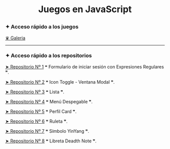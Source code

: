 # <p align="center">Juegos en JavaScript</p>
<p align="center">
 </p>

### ✦ Acceso rápido a los juegos
[♛ Galeria](https://zkc-gallery.netlify.app/)

---

### ✦ Acceso rápido a los repositorios
[➤ Repositorio Nº 1](https://github.com/Zekcron12/Gallery-1-Form)    ❝ Formulario de iniciar sesión con Expresiones Regulares ❞.

[➤ Repositorio Nº 2](https://github.com/Zekcron12/Gallery-2-IconToggle)    ❝ Icon Toggle - Ventana Modal ❞.

[➤ Repositorio Nº 3](https://github.com/Zekcron12/Gallery-3-Lista)    ❝ Lista ❞.

[➤ Repositorio Nº 4](https://github.com/Zekcron12/Gallery-4-Menu)    ❝ Menú Despegable ❞.

[➤ Repositorio Nº 5](https://github.com/Zekcron12/Gallery-5-Perfil)    ❝ Perfil Card ❞.

[➤ Repositorio Nº 6](https://github.com/Zekcron12/Gallery-6-Ruleta)    ❝ Ruleta ❞.

[➤ Repositorio Nº 7](https://github.com/Zekcron12/Gallery-7-YinYang)    ❝ Símbolo YinYang ❞.

[➤ Repositorio Nº 8](https://github.com/Zekcron12/Gallery-8-DeathNote)    ❝ Libreta Deadth Note ❞.
